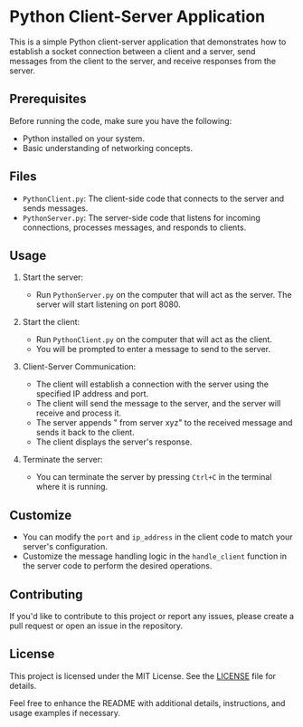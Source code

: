 # Python Client-Server Application

This is a simple Python client-server application that demonstrates how to establish a socket connection between a client and a server, send messages from the client to the server, and receive responses from the server.

## Prerequisites

Before running the code, make sure you have the following:

- Python installed on your system.
- Basic understanding of networking concepts.

## Files

- `PythonClient.py`: The client-side code that connects to the server and sends messages.
- `PythonServer.py`: The server-side code that listens for incoming connections, processes messages, and responds to clients.

## Usage

1. Start the server:
   - Run `PythonServer.py` on the computer that will act as the server. The server will start listening on port 8080.

2. Start the client:
   - Run `PythonClient.py` on the computer that will act as the client.
   - You will be prompted to enter a message to send to the server.

3. Client-Server Communication:
   - The client will establish a connection with the server using the specified IP address and port.
   - The client will send the message to the server, and the server will receive and process it.
   - The server appends " from server xyz" to the received message and sends it back to the client.
   - The client displays the server's response.

4. Terminate the server:
   - You can terminate the server by pressing `Ctrl+C` in the terminal where it is running.

## Customize

- You can modify the `port` and `ip_address` in the client code to match your server's configuration.
- Customize the message handling logic in the `handle_client` function in the server code to perform the desired operations.

## Contributing

If you'd like to contribute to this project or report any issues, please create a pull request or open an issue in the repository.

## License

This project is licensed under the MIT License. See the [LICENSE](LICENSE) file for details.

Feel free to enhance the README with additional details, instructions, and usage examples if necessary.
